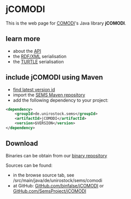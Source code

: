 jCOMODI 
========

This is the web page for [COMODI](http://sems.uni-rostock.de/trac/comodi/wiki)'s Java library **jCOMODI**.

learn more 
-----------

* about the [API](API)
* the [RDF/XML](ComodiSerialisation#RDF-XML) serialisation
* the [TURTLE](ComodiSerialisation#TURTLE) serialisation

include jCOMODI using Maven 
----------------------------

* [find latest version id](https://github.com/SemsProject/maven-repository/tree/releases/de/unirostock/sems/jCOMODI)
* import the [SEMS Maven repository](https://sems.uni-rostock.de/2013/10/maven-repository/)
* add the following dependency to your project:

```xml
<dependency>
    <groupId>de.unirostock.sems</groupId>
    <artifactId>jCOMODI</artifactId>
    <version>$VERSION</version>
</dependency>
```

Download
---------

Binaries can be obtain from our [binary repository](http://bin.sems.uni-rostock.de/jCOMODI)

Sources can be found:
* in the browse source tab, see /src/main/java/de/unirostock/sems/comodi
* at GitHub: [GitHub.com/binfalse/jCOMODI](https://github.com/binfalse/jCOMODI) or [GitHub.com/SemsProject/jCOMODI](https://github.com/SemsProject/jCOMODI)

